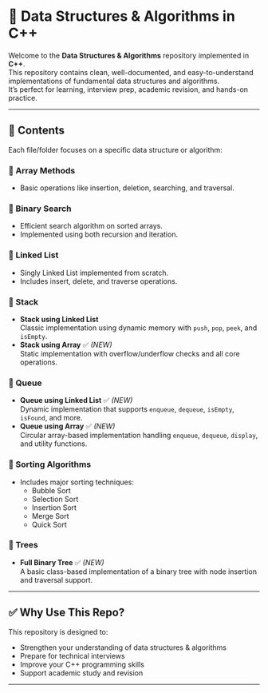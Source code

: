 # 📘 Data Structures & Algorithms in C++

Welcome to the **Data Structures & Algorithms** repository implemented in **C++**.  
This repository contains clean, well-documented, and easy-to-understand implementations of fundamental data structures and algorithms.  
It’s perfect for learning, interview prep, academic revision, and hands-on practice.

---

## 📂 Contents

Each file/folder focuses on a specific data structure or algorithm:

### 🔸 Array Methods
- Basic operations like insertion, deletion, searching, and traversal.

### 🔸 Binary Search
- Efficient search algorithm on sorted arrays.
- Implemented using both recursion and iteration.

### 🔸 Linked List
- Singly Linked List implemented from scratch.
- Includes insert, delete, and traverse operations.

### 🔸 Stack
- **Stack using Linked List**  
  Classic implementation using dynamic memory with `push`, `pop`, `peek`, and `isEmpty`.
- **Stack using Array** ✅ *(NEW)*  
  Static implementation with overflow/underflow checks and all core operations.

### 🔸 Queue
- **Queue using Linked List** ✅ *(NEW)*  
  Dynamic implementation that supports `enqueue`, `dequeue`, `isEmpty`, `isFound`, and more.
- **Queue using Array** ✅ *(NEW)*  
  Circular array-based implementation handling `enqueue`, `dequeue`, `display`, and utility functions.

### 🔸 Sorting Algorithms
- Includes major sorting techniques:
  - Bubble Sort
  - Selection Sort
  - Insertion Sort
  - Merge Sort
  - Quick Sort

### 🔸 Trees
- **Full Binary Tree** ✅ *(NEW)*  
  A basic class-based implementation of a binary tree with node insertion and traversal support.

---

## ✅ Why Use This Repo?

This repository is designed to:

- Strengthen your understanding of data structures & algorithms
- Prepare for technical interviews
- Improve your C++ programming skills
- Support academic study and revision

---
